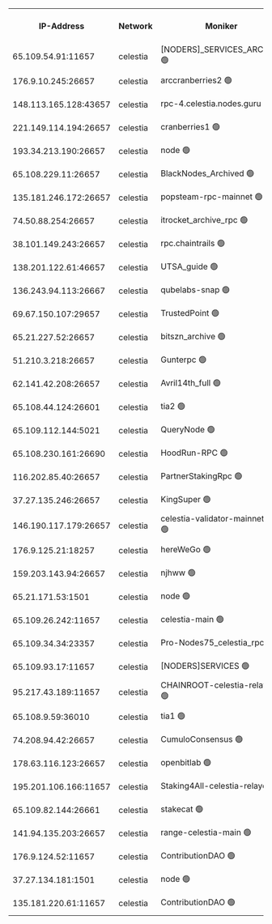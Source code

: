 


<table><tr><th>IP-Address</th><th>Network</th><th>Moniker</th><th>Latest Block Height</th><th>Earliest Block Height</th><th>Catching Up</th><th>Tx Index</th><th>Voting Power</th><th>Scan Time</th></tr><tr><td>65.109.54.91:11657</td><td>celestia</td><td>[NODERS]_SERVICES_ARCHIVE 🟢</td><td>2431220</td><td>1</td><td>False</td><td>on</td><td>0</td><td>2024-09-26T16:18:26.924905287UTC</td></tr><tr><td>176.9.10.245:26657</td><td>celestia</td><td>arccranberries2 🟢</td><td>2431224</td><td>1</td><td>False</td><td>on</td><td>0</td><td>2024-09-26T16:19:10.425638979UTC</td></tr><tr><td>148.113.165.128:43657</td><td>celestia</td><td>rpc-4.celestia.nodes.guru 🟢</td><td>2431226</td><td>1</td><td>False</td><td>on</td><td>0</td><td>2024-09-26T16:19:29.517184219UTC</td></tr><tr><td>221.149.114.194:26657</td><td>celestia</td><td>cranberries1 🟢</td><td>2431227</td><td>1</td><td>False</td><td>on</td><td>0</td><td>2024-09-26T16:19:43.219891678UTC</td></tr><tr><td>193.34.213.190:26657</td><td>celestia</td><td>node 🟢</td><td>2431228</td><td>1</td><td>False</td><td>on</td><td>0</td><td>2024-09-26T16:19:52.741464150UTC</td></tr><tr><td>65.108.229.11:26657</td><td>celestia</td><td>BlackNodes_Archived 🟢</td><td>2431232</td><td>1</td><td>False</td><td>off</td><td>0</td><td>2024-09-26T16:20:39.957506996UTC</td></tr><tr><td>135.181.246.172:26657</td><td>celestia</td><td>popsteam-rpc-mainnet 🟢</td><td>2431234</td><td>1</td><td>False</td><td>on</td><td>0</td><td>2024-09-26T16:21:03.421085373UTC</td></tr><tr><td>74.50.88.254:26657</td><td>celestia</td><td>itrocket_archive_rpc 🟢</td><td>2431235</td><td>1</td><td>False</td><td>on</td><td>0</td><td>2024-09-26T16:21:16.732236706UTC</td></tr><tr><td>38.101.149.243:26657</td><td>celestia</td><td>rpc.chaintrails 🟢</td><td>2431235</td><td>1</td><td>False</td><td>on</td><td>0</td><td>2024-09-26T16:21:17.764117746UTC</td></tr><tr><td>138.201.122.61:46657</td><td>celestia</td><td>UTSA_guide 🟢</td><td>2431238</td><td>1</td><td>False</td><td>on</td><td>0</td><td>2024-09-26T16:21:53.567677102UTC</td></tr><tr><td>136.243.94.113:26667</td><td>celestia</td><td>qubelabs-snap 🟢</td><td>2431241</td><td>1</td><td>False</td><td>on</td><td>0</td><td>2024-09-26T16:22:27.657675412UTC</td></tr><tr><td>69.67.150.107:29657</td><td>celestia</td><td>TrustedPoint 🟢</td><td>2431242</td><td>1</td><td>False</td><td>on</td><td>0</td><td>2024-09-26T16:22:40.804573451UTC</td></tr><tr><td>65.21.227.52:26657</td><td>celestia</td><td>bitszn_archive 🟢</td><td>2431245</td><td>1</td><td>False</td><td>on</td><td>0</td><td>2024-09-26T16:23:20.976446068UTC</td></tr><tr><td>51.210.3.218:26657</td><td>celestia</td><td>Gunterpc 🟢</td><td>2431249</td><td>1</td><td>False</td><td>on</td><td>0</td><td>2024-09-26T16:24:07.529746222UTC</td></tr><tr><td>62.141.42.208:26657</td><td>celestia</td><td>Avril14th_full 🟢</td><td>2431251</td><td>1</td><td>False</td><td>on</td><td>0</td><td>2024-09-26T16:24:30.844796120UTC</td></tr><tr><td>65.108.44.124:26601</td><td>celestia</td><td>tia2 🟢</td><td>2371494</td><td>339581</td><td>False</td><td>on</td><td>0</td><td>2024-09-26T16:18:04.154172013UTC</td></tr><tr><td>65.109.112.144:5021</td><td>celestia</td><td>QueryNode 🟢</td><td>2371494</td><td>1406226</td><td>False</td><td>off</td><td>0</td><td>2024-09-26T16:22:06.283586471UTC</td></tr><tr><td>65.108.230.161:26690</td><td>celestia</td><td>HoodRun-RPC 🟢</td><td>2371494</td><td>1537165</td><td>False</td><td>off</td><td>0</td><td>2024-09-26T16:24:02.218846161UTC</td></tr><tr><td>116.202.85.40:26657</td><td>celestia</td><td>PartnerStakingRpc 🟢</td><td>2371494</td><td>1588231</td><td>False</td><td>on</td><td>0</td><td>2024-09-26T16:18:04.460663390UTC</td></tr><tr><td>37.27.135.246:26657</td><td>celestia</td><td>KingSuper 🟢</td><td>2371494</td><td>1814358</td><td>False</td><td>off</td><td>0</td><td>2024-09-26T16:18:53.773949723UTC</td></tr><tr><td>146.190.117.179:26657</td><td>celestia</td><td>celestia-validator-mainnet-0 🟢</td><td>2371494</td><td>2086105</td><td>False</td><td>off</td><td>0</td><td>2024-09-26T16:23:30.091595901UTC</td></tr><tr><td>176.9.125.21:18257</td><td>celestia</td><td>hereWeGo 🟢</td><td>2371494</td><td>2143001</td><td>False</td><td>on</td><td>0</td><td>2024-09-26T16:24:16.064420545UTC</td></tr><tr><td>159.203.143.94:26657</td><td>celestia</td><td>njhww 🟢</td><td>2431228</td><td>2310267</td><td>False</td><td>off</td><td>0</td><td>2024-09-26T16:19:57.473922997UTC</td></tr><tr><td>65.21.171.53:1501</td><td>celestia</td><td>node 🟢</td><td>2431217</td><td>2327478</td><td>False</td><td>on</td><td>0</td><td>2024-09-26T16:17:50.973725234UTC</td></tr><tr><td>65.109.26.242:11657</td><td>celestia</td><td>celestia-main 🟢</td><td>2431239</td><td>2362846</td><td>False</td><td>on</td><td>0</td><td>2024-09-26T16:22:10.935237710UTC</td></tr><tr><td>65.109.34.34:23357</td><td>celestia</td><td>Pro-Nodes75_celestia_rpc 🟢</td><td>2431234</td><td>2370181</td><td>False</td><td>on</td><td>0</td><td>2024-09-26T16:21:03.064925413UTC</td></tr><tr><td>65.109.93.17:11657</td><td>celestia</td><td>[NODERS]SERVICES 🟢</td><td>2431237</td><td>2371581</td><td>False</td><td>on</td><td>0</td><td>2024-09-26T16:21:40.715313864UTC</td></tr><tr><td>95.217.43.189:11657</td><td>celestia</td><td>CHAINROOT-celestia-relayer 🟢</td><td>2431218</td><td>2372045</td><td>False</td><td>on</td><td>0</td><td>2024-09-26T16:17:57.575842719UTC</td></tr><tr><td>65.108.9.59:36010</td><td>celestia</td><td>tia1 🟢</td><td>2431221</td><td>2372045</td><td>False</td><td>on</td><td>0</td><td>2024-09-26T16:18:33.914827381UTC</td></tr><tr><td>74.208.94.42:26657</td><td>celestia</td><td>CumuloConsensus 🟢</td><td>2431228</td><td>2384001</td><td>False</td><td>on</td><td>0</td><td>2024-09-26T16:19:50.279531715UTC</td></tr><tr><td>178.63.116.123:26657</td><td>celestia</td><td>openbitlab 🟢</td><td>2431219</td><td>2398962</td><td>False</td><td>on</td><td>0</td><td>2024-09-26T16:18:18.059442396UTC</td></tr><tr><td>195.201.106.166:11657</td><td>celestia</td><td>Staking4All-celestia-relayer 🟢</td><td>2431252</td><td>2399575</td><td>False</td><td>off</td><td>0</td><td>2024-09-26T16:24:41.877583207UTC</td></tr><tr><td>65.109.82.144:26661</td><td>celestia</td><td>stakecat 🟢</td><td>2431237</td><td>2406001</td><td>False</td><td>on</td><td>0</td><td>2024-09-26T16:21:39.340682917UTC</td></tr><tr><td>141.94.135.203:26657</td><td>celestia</td><td>range-celestia-main 🟢</td><td>2431219</td><td>2415501</td><td>False</td><td>on</td><td>0</td><td>2024-09-26T16:18:09.238192919UTC</td></tr><tr><td>176.9.124.52:11657</td><td>celestia</td><td>ContributionDAO 🟢</td><td>2431245</td><td>2419178</td><td>False</td><td>on</td><td>0</td><td>2024-09-26T16:23:20.556594758UTC</td></tr><tr><td>37.27.134.181:1501</td><td>celestia</td><td>node 🟢</td><td>2431230</td><td>2424350</td><td>False</td><td>off</td><td>0</td><td>2024-09-26T16:20:10.463481240UTC</td></tr><tr><td>135.181.220.61:11657</td><td>celestia</td><td>ContributionDAO 🟢</td><td>2431232</td><td>2426527</td><td>False</td><td>off</td><td>0</td><td>2024-09-26T16:20:39.610417401UTC</td></tr></table>